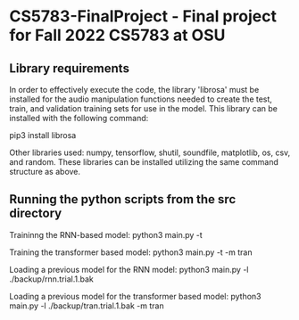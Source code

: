 # CS5783-FinalProject - Final project for Fall 2022 CS5783 at OSU

## Library requirements
In order to effectively execute the code, the library 'librosa' must be installed for the audio manipulation functions needed to create the 
test, train, and validation training sets for use in the model. This library can be installed with the following command:

pip3 install librosa

Other libraries used: numpy, tensorflow, shutil, soundfile, matplotlib, os, csv, and random. These libraries can be installed utilizing the same command structure as above. 

## Running the python scripts from the __src__ directory

Traininng the RNN-based model:
python3 main.py -t 

Training the transformer based model:
python3 main.py -t -m tran

Loading a previous model for the RNN model:
python3 main.py -l ./backup/rnn.trial.1.bak

Loading a previous model for the transformer based model:
python3 main.py -l ./backup/tran.trial.1.bak -m tran
